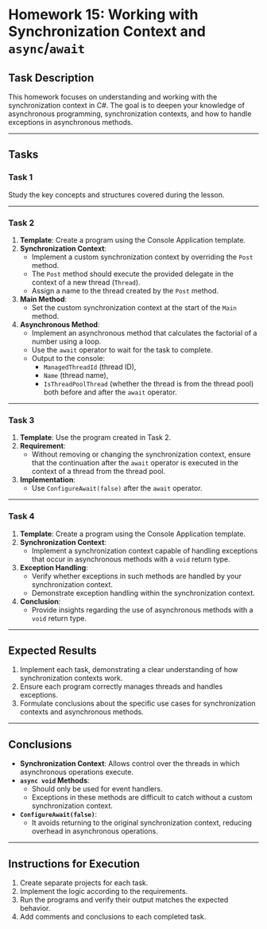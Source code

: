 # Homework 15: Working with Synchronization Context and `async`/`await`

## Task Description
This homework focuses on understanding and working with the synchronization context in C#. The goal is to deepen your knowledge of asynchronous programming, synchronization contexts, and how to handle exceptions in asynchronous methods.

---

## Tasks

### Task 1
Study the key concepts and structures covered during the lesson.

---

### Task 2
1. **Template**: Create a program using the Console Application template.
2. **Synchronization Context**:
   - Implement a custom synchronization context by overriding the `Post` method.
   - The `Post` method should execute the provided delegate in the context of a new thread (`Thread`).
   - Assign a name to the thread created by the `Post` method.
3. **Main Method**:
   - Set the custom synchronization context at the start of the `Main` method.
4. **Asynchronous Method**:
   - Implement an asynchronous method that calculates the factorial of a number using a loop.
   - Use the `await` operator to wait for the task to complete.
   - Output to the console:
     - `ManagedThreadId` (thread ID),
     - `Name` (thread name),
     - `IsThreadPoolThread` (whether the thread is from the thread pool) both before and after the `await` operator.

---

### Task 3
1. **Template**: Use the program created in Task 2.
2. **Requirement**:
   - Without removing or changing the synchronization context, ensure that the continuation after the `await` operator is executed in the context of a thread from the thread pool.
3. **Implementation**:
   - Use `ConfigureAwait(false)` after the `await` operator.

---

### Task 4
1. **Template**: Create a program using the Console Application template.
2. **Synchronization Context**:
   - Implement a synchronization context capable of handling exceptions that occur in asynchronous methods with a `void` return type.
3. **Exception Handling**:
   - Verify whether exceptions in such methods are handled by your synchronization context.
   - Demonstrate exception handling within the synchronization context.
4. **Conclusion**:
   - Provide insights regarding the use of asynchronous methods with a `void` return type.

---

## Expected Results
1. Implement each task, demonstrating a clear understanding of how synchronization contexts work.
2. Ensure each program correctly manages threads and handles exceptions.
3. Formulate conclusions about the specific use cases for synchronization contexts and asynchronous methods.

---

## Conclusions
- **Synchronization Context**: Allows control over the threads in which asynchronous operations execute.
- **`async void` Methods**:
  - Should only be used for event handlers.
  - Exceptions in these methods are difficult to catch without a custom synchronization context.
- **`ConfigureAwait(false)`**: 
  - It avoids returning to the original synchronization context, reducing overhead in asynchronous operations.

---

## Instructions for Execution
1. Create separate projects for each task.
2. Implement the logic according to the requirements.
3. Run the programs and verify their output matches the expected behavior.
4. Add comments and conclusions to each completed task.
